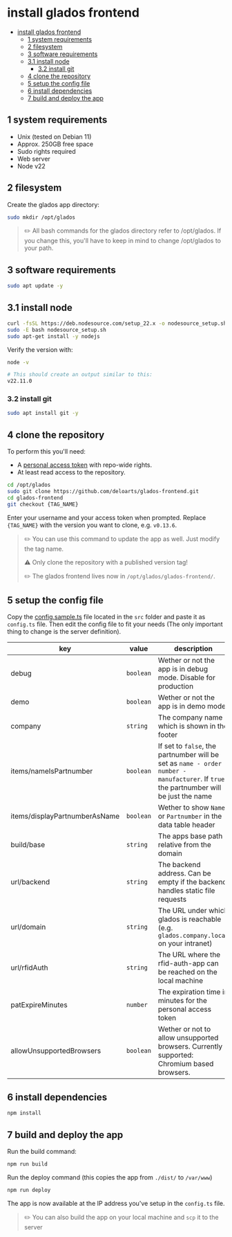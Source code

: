 # install glados frontend

- [install glados frontend](#install-glados-frontend)
  - [1 system requirements](#1-system-requirements)
  - [2 filesystem](#2-filesystem)
  - [3 software requirements](#3-software-requirements)
  - [3.1 install node](#31-install-node)
    - [3.2 install git](#32-install-git)
  - [4 clone the repository](#4-clone-the-repository)
  - [5 setup the config file](#5-setup-the-config-file)
  - [6 install dependencies](#6-install-dependencies)
  - [7 build and deploy the app](#7-build-and-deploy-the-app)

## 1 system requirements

- Unix (tested on Debian 11)
- Approx. 250GB free space
- Sudo rights required
- Web server
- Node v22

## 2 filesystem

Create the glados app directory:

```bash
sudo mkdir /opt/glados
```

> ✏️ All bash commands for the glados directory refer to /opt/glados. If you change this, you'll have to keep in mind to change /opt/glados to your path.

## 3 software requirements

```bash
sudo apt update -y
```

## 3.1 install node

```bash
curl -fsSL https://deb.nodesource.com/setup_22.x -o nodesource_setup.sh
sudo -E bash nodesource_setup.sh
sudo apt-get install -y nodejs
```

Verify the version with:

```bash
node -v

# This should create an output similar to this:
v22.11.0
```

### 3.2 install git

```bash
sudo apt install git -y
```

## 4 clone the repository

To perform this you'll need:

- A [personal access token](https://docs.github.com/en/authentication/keeping-your-account-and-data-secure/creating-a-personal-access-token) with repo-wide rights.
- At least read access to the repository.

```bash
cd /opt/glados
sudo git clone https://github.com/deloarts/glados-frontend.git
cd glados-frontend
git checkout {TAG_NAME}
```

Enter your username and your access token when prompted. Replace `{TAG_NAME}` with the version you want to clone, e.g. `v0.13.6`.

> ✏️ You can use this command to update the app as well. Just modify the tag name.
>
> ⚠️ Only clone the repository with a published version tag!
>
> ✏️ The glados frontend lives now in `/opt/glados/glados-frontend/`.

## 5 setup the config file

Copy the [config.sample.ts](/src/config.sample.ts) file located in the `src` folder and paste it as `config.ts` file. Then edit the config file to fit your needs (The only important thing to change is the server definition).

key | value | description
--- | --- | ---
debug | `boolean` | Wether or not the app is in debug mode. Disable for production
demo | `boolean` | Wether or not the app is in demo mode
company | `string` | The company name which is shown in the footer
items/nameIsPartnumber | `boolean` | If set to `false`, the partnumber will be set as `name - order number - manufacturer`. If `true` the partnumber will be just the name
items/displayPartnumberAsName | `boolean` | Wether to show `Name` or `Partnumber` in the data table header
build/base | `string` | The apps base path relative from the domain
url/backend | `string` | The backend address. Can be empty if the backend handles static file requests
url/domain | `string` | The URL under which glados is reachable (e.g. `glados.company.local` on your intranet)
url/rfidAuth | `string` | The URL where the rfid-auth-app can be reached on the local machine
patExpireMinutes | `number` | The expiration time in minutes for the personal access token
allowUnsupportedBrowsers | `boolean` | Wether or not to allow unsupported browsers. Currently supported: Chromium based browsers.

## 6 install dependencies

```bash
npm install
```

## 7 build and deploy the app

Run the build command:

```bash
npm run build
```

Run the deploy command (this copies the app from `./dist/` to `/var/www`)

```bash
npm run deploy
```

The app is now available at the IP address you've setup in the `config.ts` file.

> ✏️ You can also build the app on your local machine and `scp` it to the server
